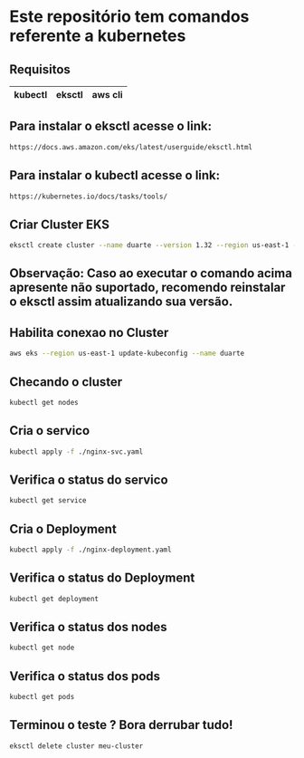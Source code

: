 # Este repositório tem comandos referente a kubernetes

## Requisitos

| kubectl | eksctl | aws cli |
|---------|--------|---------|

## Para instalar o eksctl acesse o link:


```bash
https://docs.aws.amazon.com/eks/latest/userguide/eksctl.html
```


## Para instalar o kubectl acesse o link:


```bash
https://kubernetes.io/docs/tasks/tools/
```


## Criar Cluster EKS
```bash
eksctl create cluster --name duarte --version 1.32 --region us-east-1 --nodegroup-name workers --node-type t3a.medium --nodes 2 --nodes-min 1 --nodes-max 2 --managed
```

## **Observação:** Caso ao executar o comando acima apresente não suportado, recomendo reinstalar o eksctl assim atualizando sua versão.

## Habilita conexao no Cluster

```bash
aws eks --region us-east-1 update-kubeconfig --name duarte
```

## Checando o cluster

```bash
kubectl get nodes
```

## Cria o servico
```bash
kubectl apply -f ./nginx-svc.yaml
```


## Verifica o status do servico
```bash
kubectl get service
```

## Cria o Deployment
```bash
kubectl apply -f ./nginx-deployment.yaml
```

## Verifica o status do Deployment
```bash
kubectl get deployment

```
## Verifica o status dos nodes
```bash
kubectl get node
```

## Verifica o status dos pods
```bash
kubectl get pods
```

## Terminou o teste ? Bora derrubar tudo!
```bash
eksctl delete cluster meu-cluster
```
